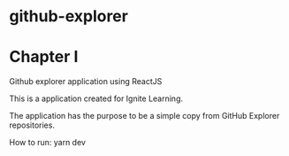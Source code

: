 # github-explorer
# Chapter I
Github explorer application using ReactJS

This is a application created for Ignite Learning.

The application has the purpose to be a simple copy from GitHub Explorer repositories.

How to run:
yarn dev
